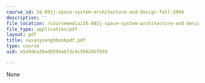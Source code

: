 ```yaml
---
course_id: 16-892j-space-system-architecture-and-design-fall-2004
description: ''
file_location: /coursemedia/16-892j-space-system-architecture-and-design-fall-2004/e5e9dea39ad9594ab73c4c56024bf659_nasasysenghbookpdf.pdf
file_type: application/pdf
layout: pdf
title: nasasysenghbookpdf.pdf
type: course
uid: e5e9dea39ad9594ab73c4c56024bf659

---
```

None